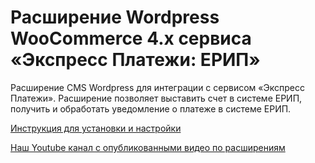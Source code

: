 ﻿# Расширение Wordpress WooCommerce 4.x сервиса «Экспресс Платежи: ЕРИП»
Расширение CMS Wordpress для интеграции с сервисом «Экспресс Платежи». Расширение позволяет выставить счет в системе ЕРИП, получить и обработать уведомление о платеже в системе ЕРИП.

<a href="https://express-pay.by/extensions/woocommerce-4-x/erip">Инструкция для установки и настройки</a>
 
<a href="https://www.youtube.com/c/express-pay-by">Наш Youtube канал с опубликованными видео по расширениям</a>
